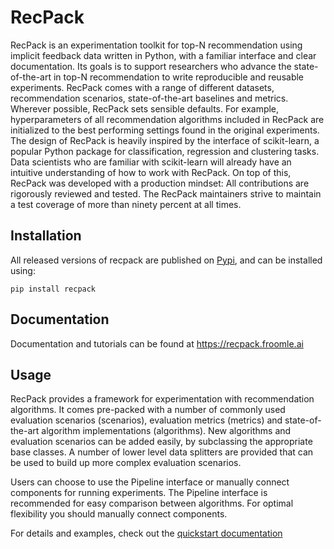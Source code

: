 # RecPack
RecPack is an experimentation toolkit for top-N recommendation using implicit feedback data written in Python, with a familiar interface and clear documentation. Its goals is to support researchers who advance the state-of-the-art in top-N recommendation to write reproducible and reusable experiments. RecPack comes with a range of different datasets, recommendation scenarios, state-of-the-art baselines and metrics. Wherever possible, RecPack sets sensible defaults. For example, hyperparameters of all recommendation algorithms included in RecPack are initialized to the best performing settings found in the original experiments. The design of RecPack is heavily inspired by the interface of scikit-learn, a popular Python package for classification, regression and clustering tasks. Data scientists who are familiar with scikit-learn will already have an intuitive understanding of how to work with RecPack. On top of this, RecPack was developed with a production mindset: All contributions are rigorously reviewed and tested. The RecPack maintainers strive to maintain a test coverage of more than ninety percent at all times.


## Installation

All released versions of recpack are published on [Pypi](https://pypi.org/project/recpack/), and can be installed using:

`pip install recpack`

## Documentation
Documentation and tutorials can be found at https://recpack.froomle.ai

## Usage
RecPack provides a framework for experimentation with recommendation algorithms. 
It comes pre-packed with a number of commonly used evaluation scenarios (scenarios),
evaluation metrics (metrics) and state-of-the-art algorithm implementations (algorithms).
New algorithms and evaluation scenarios can be added easily, by subclassing the appropriate base classes. 
A number of lower level data splitters are provided that can be used to build up more complex evaluation scenarios.

Users can choose to use the Pipeline interface or manually connect components for running experiments. 
The Pipeline interface is recommended for easy comparison between algorithms. For optimal flexibility you should manually connect components. 

For details and examples, check out the [quickstart documentation](recpack.froomle.ai/guides.quickstart.html)

